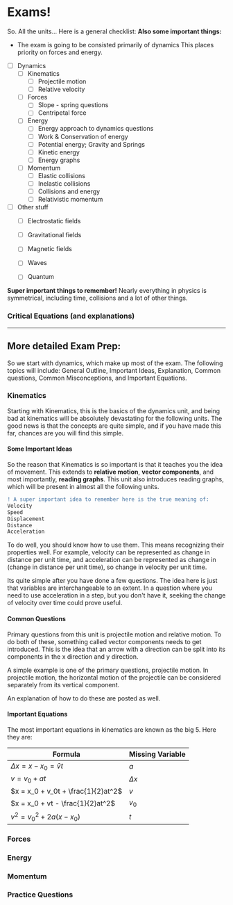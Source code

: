 # Exams!

So. All the units... Here is a general checklist:
**Also some important things:**
- The exam is going to be consisted primarily of dynamics
  This places priority on forces and energy.
* [ ] Dynamics
  * [ ] Kinematics
    * [ ] Projectile motion
    * [ ] Relative velocity
  * [ ] Forces
    * [ ] Slope - spring questions
    * [ ] Centripetal force
  * [ ] Energy
    * [ ] Energy approach to dynamics questions
    * [ ] Work & Conservation of energy
    * [ ] Potential energy; Gravity and Springs
    * [ ] Kinetic energy
    * [ ] Energy graphs
  * [ ] Momentum
    * [ ] Elastic collisions
    * [ ] Inelastic collisions
    * [ ] Collisions and energy
    * [ ] Relativistic momentum
* [ ] Other stuff
  * [ ] Electrostatic fields
  * [ ] Gravitational fields
  * [ ] Magnetic fields
  * [ ] Waves
  * [ ] Quantum


**Super important things to remember!**
Nearly everything in physics is symmetrical, including time, collisions and a lot of other things. 


### Critical Equations (and explanations)

---

## More detailed Exam Prep:
So we start with dynamics, which make up most of the exam.
The following topics will include: General Outline, Important Ideas, Explanation, Common questions, Common Misconceptions, and Important Equations.

### Kinematics

Starting with Kinematics, this is the basics of the dynamics unit, and being bad at kinematics will be absolutely devastating for the following units. The good news is that the concepts are quite simple, and if you have made this far, chances are you will find this simple.




#### Some Important Ideas

So the reason that Kinematics is so important is that it teaches you the idea of movement.
This extends to **relative motion**, **vector components**, and most importantly, **reading graphs**.
This unit also introduces reading graphs, which will be present in almost all the following units.
```diff
! A super important idea to remember here is the true meaning of:
Velocity
Speed
Displacement
Distance
Acceleration
```
To do well, you should know how to use them. This means recognizing their properties well. For example, velocity can be represented as change in distance per unit time, and acceleration can be represented as change in (change in distance per unit time), so change in velocity per unit time.

Its quite simple after you have done a few questions. The idea here is just that variables are interchangeable to an extent. In a question where you need to use acceleration in a step, but you don't have it, seeking the change of velocity over time could prove useful.

#### Common Questions
Primary questions from this unit is projectile motion and relative motion.
To do both of these, something called vector components needs to get introduced. This is the idea that an arrow with a direction can be split into its components in the x direction and y direction.

A simple example is one of the primary questions, projectile motion. In projectile motion, the horizontal motion of the projectile can be considered separately from its vertical component.

An explanation of how to do these are posted as well.

#### Important Equations

The most important equations in kinematics are known as the big 5. 
Here they are:

| Formula                              | Missing Variable |
|--------------------------------------|------------------|
| $\Delta{x} = x - x_0 = \bar{v}t$     | $a$              |
| $v = v_0 + at$                        | $\Delta{x}$      |
| $x = x_0 + v_0t + \frac{1}{2}at^2$   | $v$              |
| $x = x_0 + vt - \frac{1}{2}at^2$     | $v_0$            |
| $v^2 = v_0^2 + 2a(x - x_0)$          | $t$              |







### Forces

### Energy

### Momentum



### Practice Questions